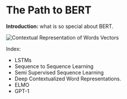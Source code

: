 # The Path to BERT

**Introduction:** what is so special about BERT.

![Contextual Representation of Words Vectors]()


Index:
* LSTMs
* Sequence to Sequence Learning
* Semi Supervised Sequence Learning
* Deep Contextualized Word Representations.
* ELMO
* GPT-1




